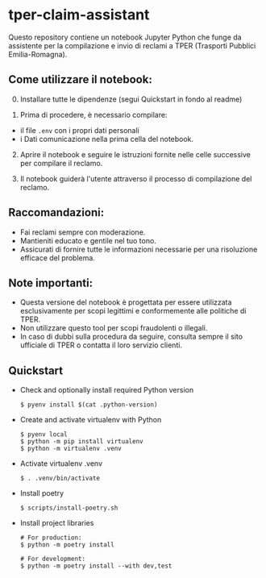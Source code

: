 # tper-claim-assistant

Questo repository contiene un notebook Jupyter Python che funge da assistente per la compilazione e invio di reclami a TPER (Trasporti Pubblici Emilia-Romagna).

## Come utilizzare il notebook:

0. Installare tutte le dipendenze (segui Quickstart in fondo al readme)

1. Prima di procedere, è necessario compilare:
- il file `.env` con i propri dati personali
- i Dati comunicazione nella prima cella del notebook.

2. Aprire il notebook e seguire le istruzioni fornite nelle celle successive per compilare il reclamo.

3. Il notebook guiderà l'utente attraverso il processo di compilazione del reclamo.

## Raccomandazioni:

- Fai reclami sempre con moderazione.
- Mantieniti educato e gentile nel tuo tono.
- Assicurati di fornire tutte le informazioni necessarie per una risoluzione efficace del problema.

## Note importanti:

- Questa versione del notebook è progettata per essere utilizzata esclusivamente per scopi legittimi e conformemente alle politiche di TPER.
- Non utilizzare questo tool per scopi fraudolenti o illegali.
- In caso di dubbi sulla procedura da seguire, consulta sempre il sito ufficiale di TPER o contatta il loro servizio clienti.

## Quickstart

- Check and optionally install required Python version
  ```
  $ pyenv install $(cat .python-version)
  ```
- Create and activate virtualenv with Python
  ```
  $ pyenv local
  $ python -m pip install virtualenv
  $ python -m virtualenv .venv
  ```
- Activate virtualenv .venv
  ```
  $ . .venv/bin/activate
  ```
- Install poetry
  ```
  $ scripts/install-poetry.sh
  ```
- Install project libraries

  ```
  # For production:
  $ python -m poetry install

  # For development:
  $ python -m poetry install --with dev,test
  ```

